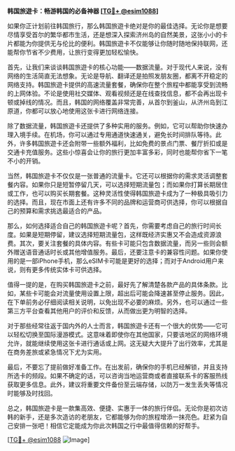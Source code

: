 **韩国旅遊卡：畅游韩国的必备神器 [[TG💪+ @esim1088](https://t.me/s/esim1088)]**

如果你正计划前往韩国旅行，那么韩国旅遊卡绝对是你的最佳选择。无论你是想要尽情享受首尔的繁华都市生活，还是想深入探索济州岛的自然美景，这张小小的卡片都能为你提供无与伦比的便利。韩国旅遊卡不仅能够让你随时随地保持联网，还能帮你节省不少费用，让旅行变得更加轻松愉快。

首先，让我们来谈谈韩国旅遊卡的核心功能——数据流量。对于现代人来说，没有网络的生活简直无法想象。无论是导航、翻译还是拍照发朋友圈，都离不开稳定的网络支持。韩国旅遊卡提供的高速流量套餐，确保你在整个旅程中都能享受到流畅的上网体验。不论是使用社交媒体、观看视频还是在线查找信息，都不会再出现卡顿或掉线的情况。而且，韩国的网络覆盖非常完善，从首尔到釜山，从济州岛到江原道，你都可以放心地使用这张卡进行网络连接。

除了数据流量，韩国旅遊卡还提供了多种实用的服务。例如，它可以帮助你快速办理入境手续。在机场，你可以通过专用通道快速通关，避免长时间排队等待。此外，许多韩国旅遊卡还会附带一些额外福利，比如免费的景点门票、餐厅折扣或是交通卡充值服务。这些小惊喜会让你的旅行更加丰富多彩，同时也能帮你省下一笔不小的开销。

当然，韩国旅遊卡不仅仅是一张普通的流量卡。它还可以根据你的需求灵活调整套餐内容。如果你只是短暂停留几天，可以选择短期流量包；而如果你打算长期居住或工作，也可以购买长期套餐。这种灵活性使得韩国旅遊卡成为了一种极具吸引力的选择。而且，现在市面上还有许多不同的品牌和运营商可供选择，你可以根据自己的预算和需求挑选最适合的产品。

那么，如何选择适合自己的韩国旅遊卡呢？首先，你需要考虑自己的旅行时间长度。如果是短期停留，建议选择短期流量包，这样既经济实惠又不会造成资源浪费。其次，要关注套餐的具体内容。有些卡可能只包含数据流量，而另一些则会额外赠送语音通话时长或其他增值服务。最后，还要注意卡的兼容性问题。如果你使用的是一部iPhone手机，那么eSIM卡可能是更好的选择；而对于Android用户来说，则有更多传统实体卡可供选择。

值得一提的是，在购买韩国旅遊卡之前，最好先了解清楚各款产品的具体条款。比如，某些卡可能会对流量使用设置上限，超出后可能会降速甚至停止服务。因此，在下单前务必仔细阅读相关说明，以免出现不必要的麻烦。另外，也可以通过一些第三方平台查看其他用户的评价和反馈，从而做出更为明智的选择。

对于那些经常往返于国内外的人士而言，韩国旅遊卡还有一个很大的优势——它可以轻松切换至国际漫游模式。这意味着即使你在其他国家，只要该地区的网络环境允许，就能继续使用这张卡进行通话或上网。这无疑大大提升了出行效率，尤其是在商务差旅或紧急情况下尤为实用。

最后，不要忘了提前做好准备工作。在出发前，确保你的手机已经解锁，并且支持所选卡的频段。如果不确定的话，可以咨询当地运营商或者直接联系卡的客服热线获取更多信息。此外，建议将重要文件备份至云端存储，以防万一发生丢失等情况时能够及时找回。

总之，韩国旅遊卡是一款集高效、便捷、实惠于一体的旅行伴侣。无论你是初次访韩的新手，还是多次造访的老朋友，它都能够为你的旅程增添一抹亮色。赶紧为自己安排一张吧！相信它定能成为你此次韩国之行中最值得信赖的好帮手。

[[TG💪+ @esim1088](https://t.me/s/esim1088) ![Image](https://i.postimg.cc/4NQfJmqS/Snipaste-2025-05-13-00-14-12.png)]